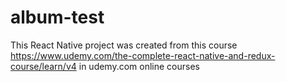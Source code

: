 # album-test

This React Native project was created from this course https://www.udemy.com/the-complete-react-native-and-redux-course/learn/v4 in udemy.com online courses
